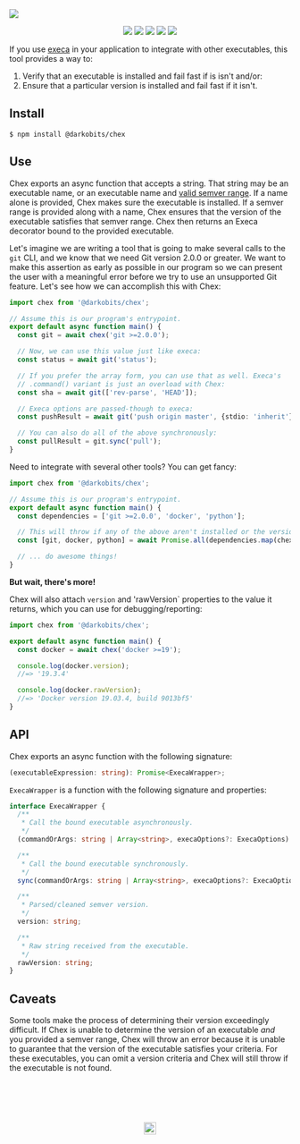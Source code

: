 <a href="#top" id="top">
  <img src="https://user-images.githubusercontent.com/441546/68451993-d6036600-01a5-11ea-89cb-61811521229e.png" style="max-width: 100%;">
</a>
<p align="center">
  <a href="https://www.npmjs.com/package/@darkobits/chex"><img src="https://img.shields.io/npm/v/@darkobits/chex.svg?style=flat-square"></a>
  <a href="https://github.com/darkobits/chex/actions"><img src="https://img.shields.io/endpoint?url=https://aws.frontlawn.net/ga-shields/darkobits/chex&style=flat-square"></a>
  <a href="https://www.codacy.com/app/darkobits/chex"><img src="https://img.shields.io/codacy/coverage/7db80a17ba84452a8c619fdf34c9c447.svg?style=flat-square"></a>
  <a href="https://david-dm.org/darkobits/chex"><img src="https://img.shields.io/david/darkobits/chex.svg?style=flat-square"></a>
  <a href="https://conventionalcommits.org"><img src="https://img.shields.io/badge/conventional%20commits-1.0.0-FB5E85.svg?style=flat-square"></a>
</p>

If you use [execa](https://github.com/sindresorhus/execa) in your application to
integrate with other executables, this tool provides a way to:

1. Verify that an executable is installed and fail fast if is isn't and/or:
2. Ensure that a particular version is installed and fail fast if it isn't.

## Install

```
$ npm install @darkobits/chex
```

## Use

Chex exports an async function that accepts a string. That string may be an
executable name, or an executable name and [valid semver range](https://devhints.io/semver).
If a name alone is provided, Chex makes sure the executable is installed. If a
semver range is provided along with a name, Chex ensures that the version of the
executable satisfies that semver range. Chex then returns an Execa decorator
bound to the provided executable.

Let's imagine we are writing a tool that is going to make several calls to the
`git` CLI, and we know that we need Git version 2.0.0 or greater. We want to
make this assertion as early as possible in our program so we can present the
user with a meaningful error before we try to use an unsupported Git feature.
Let's see how we can accomplish this with Chex:

```ts
import chex from '@darkobits/chex';

// Assume this is our program's entrypoint.
export default async function main() {
  const git = await chex('git >=2.0.0');

  // Now, we can use this value just like execa:
  const status = await git('status');

  // If you prefer the array form, you can use that as well. Execa's
  // .command() variant is just an overload with Chex:
  const sha = await git(['rev-parse', 'HEAD']);

  // Execa options are passed-though to execa:
  const pushResult = await git('push origin master', {stdio: 'inherit'});

  // You can also do all of the above synchronously:
  const pullResult = git.sync('pull');
}
```

Need to integrate with several other tools? You can get fancy:

```ts
import chex from '@darkobits/chex';

// Assume this is our program's entrypoint.
export default async function main() {
  const dependencies = ['git >=2.0.0', 'docker', 'python'];

  // This will throw if any of the above aren't installed or the version isn't satisfied.
  const [git, docker, python] = await Promise.all(dependencies.map(chex));

  // ... do awesome things!
}
```

**But wait, there's more!**

Chex will also attach `version` and 'rawVersion` properties to the value it
returns, which you can use for debugging/reporting:

```ts
import chex from '@darkobits/chex';

export default async function main() {
  const docker = await chex('docker >=19');

  console.log(docker.version);
  //=> '19.3.4'

  console.log(docker.rawVersion);
  //=> 'Docker version 19.03.4, build 9013bf5'
}
```

## API

Chex exports an async function with the following signature:

```ts
(executableExpression: string): Promise<ExecaWrapper>;
```

`ExecaWrapper` is a function with the following signature and properties:

```ts
interface ExecaWrapper {
  /**
   * Call the bound executable asynchronously.
   */
  (commandOrArgs: string | Array<string>, execaOptions?: ExecaOptions): ExecaChildProcess;

  /**
   * Call the bound executable synchronously.
   */
  sync(commandOrArgs: string | Array<string>, execaOptions?: ExecaOptions): ExecaSyncReturnValue;

  /**
   * Parsed/cleaned semver version.
   */
  version: string;

  /**
   * Raw string received from the executable.
   */
  rawVersion: string;
}
```

## Caveats

Some tools make the process of determining their version exceedingly difficult.
If Chex is unable to determine the version of an executable _and_ you provided a
semver range, Chex will throw an error because it is unable to guarantee that
the version of the executable satisfies your criteria. For these executables,
you can omit a version criteria and Chex will still throw if the executable is
not found.

## &nbsp;
<p align="center">
  <br>
  <img width="22" height="22" src="https://cloud.githubusercontent.com/assets/441546/25318539/db2f4cf2-2845-11e7-8e10-ef97d91cd538.png">
</p>
